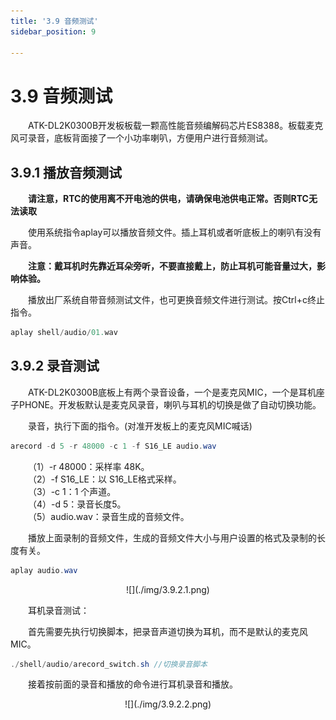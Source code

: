 ```yaml
---
title: '3.9 音频测试'
sidebar_position: 9

---
```


# 3.9 音频测试

&emsp;&emsp;ATK-DL2K0300B开发板板载一颗高性能音频编解码芯片ES8388。板载麦克风可录音，底板背面接了一个小功率喇叭，方便用户进行音频测试。


## 3.9.1 播放音频测试

&emsp;&emsp;**请注意，RTC的使用离不开电池的供电，请确保电池供电正常。否则RTC无法读取**

&emsp;&emsp;使用系统指令aplay可以播放音频文件。插上耳机或者听底板上的喇叭有没有声音。

&emsp;&emsp;**注意：戴耳机时先靠近耳朵旁听，不要直接戴上，防止耳机可能音量过大，影响体验。**

&emsp;&emsp;播放出厂系统自带音频测试文件，也可更换音频文件进行测试。按Ctrl+c终止指令。

```c#
aplay shell/audio/01.wav
```

## 3.9.2 录音测试

&emsp;&emsp;ATK-DL2K0300B底板上有两个录音设备，一个是麦克风MIC，一个是耳机座子PHONE。开发板默认是麦克风录音，喇叭与耳机的切换是做了自动切换功能。

&emsp;&emsp;录音，执行下面的指令。(对准开发板上的麦克风MIC喊话)

```c#
arecord -d 5 -r 48000 -c 1 -f S16_LE audio.wav
```

&emsp;&emsp;（1）-r 48000：采样率 48K。<br />
&emsp;&emsp;（2）-f S16_LE：以 S16_LE格式采样。<br />
&emsp;&emsp;（3）-c 1：1 个声道。<br />
&emsp;&emsp;（4）-d 5：录音长度5。<br />
&emsp;&emsp;（5）audio.wav：录音生成的音频文件。

&emsp;&emsp;播放上面录制的音频文件，生成的音频文件大小与用户设置的格式及录制的长度有关。

```c#
aplay audio.wav
```

<center>
![](./img/3.9.2.1.png)
</center>

&emsp;&emsp;耳机录音测试：

&emsp;&emsp;首先需要先执行切换脚本，把录音声道切换为耳机，而不是默认的麦克风MIC。

```c#
./shell/audio/arecord_switch.sh	//切换录音脚本
```

&emsp;&emsp;接着按前面的录音和播放的命令进行耳机录音和播放。

<center>
![](./img/3.9.2.2.png)
</center>







